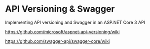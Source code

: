 # API Versioning & Swagger

Implementing API versioning and Swagger in an ASP.NET Core 3 API

https://github.com/microsoft/aspnet-api-versioning/wiki

https://github.com/swagger-api/swagger-core/wiki